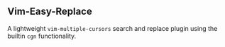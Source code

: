 Vim-Easy-Replace
--------------------
A lightweight `vim-multiple-cursors` search and replace plugin using the builtin `cgn` functionality.
